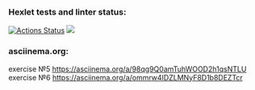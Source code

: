 ### Hexlet tests and linter status:
[![Actions Status](https://github.com/Venzelland/frontend-project-44/workflows/hexlet-check/badge.svg)](https://github.com/Venzelland/frontend-project-44/actions)
<a href="https://codeclimate.com/github/Venzelland/frontend-project-44/maintainability"><img src="https://api.codeclimate.com/v1/badges/0ea287b0a8f45c72a385/maintainability" /></a>

### asciinema.org:
exercise №5 https://asciinema.org/a/98qg9Q0amTuhWOOD2h1qsNTLU
exercise №6 https://asciinema.org/a/ommrw4IDZLMNyF8D1b8DEZTcr